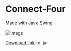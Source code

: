 # Connect-Four
Made with Java Swing

![image](https://github.com/user-attachments/assets/6e73a4d9-f456-44c9-a802-36b3778601fe)

[Download link](https://github.com/SalvaColl/Connect-Four/releases/download/v1.0.0/ConnectFour.jar) to .jar

